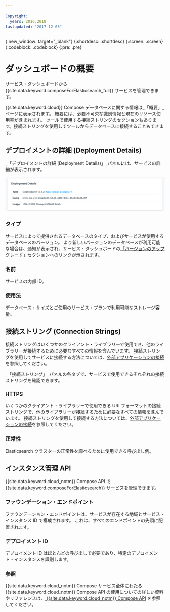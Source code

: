 ```yaml
---

Copyright:
  years: 2016,2018
lastupdated: "2017-12-05"
---
```


{:new_window: target="_blank"}
{:shortdesc: .shortdesc}
{:screen: .screen}
{:codeblock: .codeblock}
{:pre: .pre}

# ダッシュボードの概要

サービス・ダッシュボードから {{site.data.keyword.composeForElasticsearch_full}} サービスを管理できます。

{{site.data.keyword.cloud}} Compose データベースに関する情報は_「概要」_ページに表示されます。 概要には、必要不可欠な識別情報と現在のリソース使用率が含まれます。 ツールで使用する接続ストリングのセクションもあります。接続ストリングを使用してツールからデータベースに接続することもできます。

## デプロイメントの詳細 (Deployment Details)

_「デプロイメントの詳細 (Deployment Details)」_パネルには、サービスの詳細が表示されます。

![「デプロイメントの詳細 (Deployment Details)」](./images/elastic_search-deployment-details.png "「デプロイメントの詳細 (Deployment Details)」パネルのビュー")

### タイプ

サービスによって提供されるデータベースのタイプ、およびサービスが使用するデータベースのバージョン。 より新しいバージョンのデータベースが利用可能な場合は、通知が表示され、サービス・ダッシュボードの[「バージョンのアップグレード」](/docs/services/ComposeForElasticsearch/dashboard-settings.html#upgrade-version)セクションへのリンクが示されます。

### 名前

サービスの内部 ID。

### 使用法

データベース・サイズとご使用のサービス・プランで利用可能なストレージ容量。


## 接続ストリング (Connection Strings)

接続ストリングはいくつかのクライアント・ライブラリーで使用でき、他のライブラリーが接続するために必要なすべての情報を含んでいます。 接続ストリングを使用してサービスに接続する方法については、[外部アプリケーションの接続](/docs/services/ComposeForElasticsearch/connecting-external.html)を参照してください。

_「接続ストリング」_パネルの各タブで、サービスで使用できるそれぞれの接続ストリングを確認できます。

### HTTPS

いくつかのクライアント・ライブラリーで使用できる URI フォーマットの接続ストリングで、他のライブラリーが接続するために必要なすべての情報を含んでいます。 接続ストリングを使用して接続する方法については、[外部アプリケーションの接続](/docs/services/ComposeForElasticsearch/connecting-external.html)を参照してください。

### 正常性

Elasticsearch クラスターの正常性を調べるために使用できる呼び出し例。

## インスタンス管理 API

{{site.data.keyword.cloud_notm}} Compose API で {{site.data.keyword.composeForElasticsearch}} サービスを管理できます。

### ファウンデーション・エンドポイント

ファウンデーション・エンドポイントは、サービスが存在する地域とサービス・インスタンス ID で構成されます。 これは、すべてのエンドポイントの先頭に配置されます。

### デプロイメント ID

デプロイメント ID はほとんどの呼び出しで必要であり、特定のデプロイメント・インスタンスを識別します。

### 参照

{{site.data.keyword.cloud_notm}} Compose サービス全体にわたる {{site.data.keyword.cloud_notm}} Compose API の使用についての詳しい資料やリファレンスは、[ {{site.data.keyword.cloud_notm}} Compose API](https://www.compose.com/articles/the-ibm-cloud-compose-api/) を参照してください。
